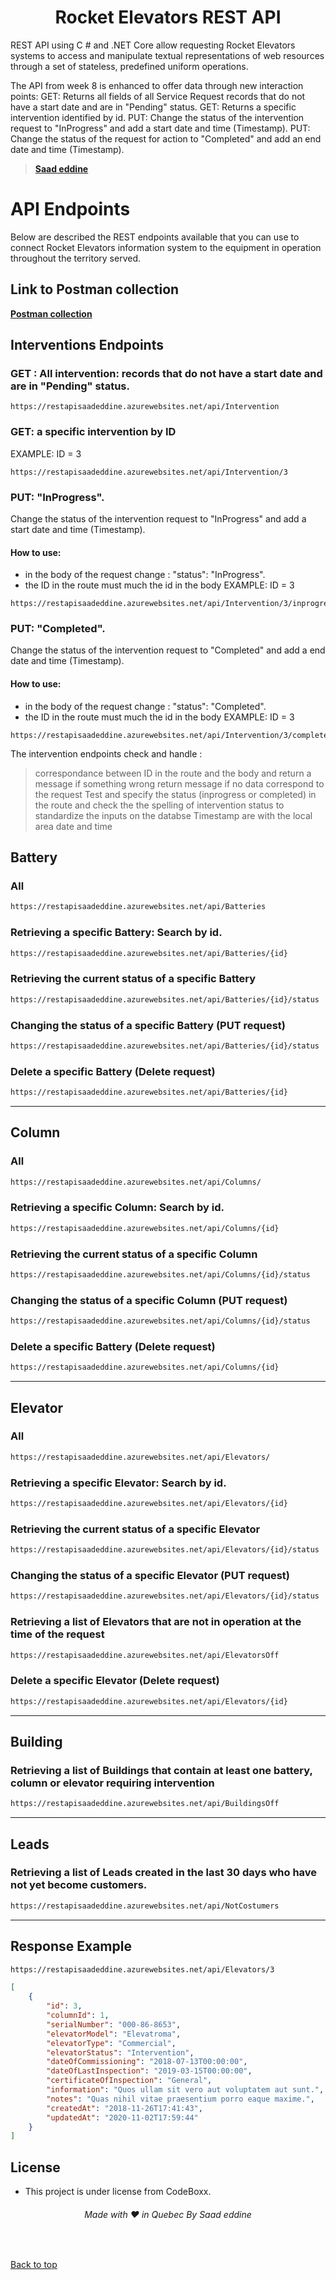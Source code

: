 <h1 align="center"> Rocket Elevators REST API </h1>

REST API using C # and .NET Core allow requesting Rocket Elevators systems to access and manipulate textual representations of web resources through a set of stateless, predefined uniform operations.

The API from week 8 is enhanced to offer data through new interaction points:
GET: Returns all fields of all Service Request records that do not have a start date and are in "Pending" status.
GET: Returns a specific intervention identified by id.
PUT: Change the status of the intervention request to "InProgress" and add a start date and time (Timestamp).
PUT: Change the status of the request for action to "Completed" and add an end date and time (Timestamp).

> **[Saad eddine](https://github.com/saadeddinne)**

# API Endpoints

Below are described the REST endpoints available that you can use to connect Rocket Elevators information system to the equipment in operation throughout the territory served.

## Link to Postman collection

**[Postman collection](https://www.getpostman.com/collections/191fb7fc06e1b12243cd)**

## Interventions Endpoints

### GET : All intervention: records that do not have a start date and are in "Pending" status.

```ssh
https://restapisaadeddine.azurewebsites.net/api/Intervention
```

### GET: a specific intervention by ID

EXAMPLE: ID = 3

```ssh
https://restapisaadeddine.azurewebsites.net/api/Intervention/3
```

### PUT: "InProgress".

Change the status of the intervention request to "InProgress" and add a start date and time (Timestamp).</br>

#### How to use:

- in the body of the request change : "status": "InProgress".
- the ID in the route must much the id in the body
  EXAMPLE: ID = 3

```ssh
https://restapisaadeddine.azurewebsites.net/api/Intervention/3/inprogress
```

### PUT: "Completed".

Change the status of the intervention request to "Completed" and add a end date and time (Timestamp).</br>

#### How to use:

- in the body of the request change : "status": "Completed".
- the ID in the route must much the id in the body
  EXAMPLE: ID = 3

```ssh
https://restapisaadeddine.azurewebsites.net/api/Intervention/3/completed
```

The intervention endpoints check and handle :

> correspondance between ID in the route and the body and return a message if something wrong
> return message if no data correspond to the request
> Test and specify the status (inprogress or completed) in the route and check the the spelling of intervention status to standardize the inputs on the databse
> Timestamp are with the local area date and time

## Battery

### All

```html
https://restapisaadeddine.azurewebsites.net/api/Batteries
```

### Retrieving a specific Battery: Search by id.

```html
https://restapisaadeddine.azurewebsites.net/api/Batteries/{id}
```

### Retrieving the current status of a specific Battery

```html
https://restapisaadeddine.azurewebsites.net/api/Batteries/{id}/status
```

### Changing the status of a specific Battery (PUT request)

```html
https://restapisaadeddine.azurewebsites.net/api/Batteries/{id}/status
```

### Delete a specific Battery (Delete request)

```html
https://restapisaadeddine.azurewebsites.net/api/Batteries/{id}
```

<hr>

## Column

### All

```html
https://restapisaadeddine.azurewebsites.net/api/Columns/
```

### Retrieving a specific Column: Search by id.

```html
https://restapisaadeddine.azurewebsites.net/api/Columns/{id}
```

### Retrieving the current status of a specific Column

```html
https://restapisaadeddine.azurewebsites.net/api/Columns/{id}/status
```

### Changing the status of a specific Column (PUT request)

```html
https://restapisaadeddine.azurewebsites.net/api/Columns/{id}/status
```

### Delete a specific Battery (Delete request)

```html
https://restapisaadeddine.azurewebsites.net/api/Columns/{id}
```

<hr>

## Elevator

### All

```html
https://restapisaadeddine.azurewebsites.net/api/Elevators/
```

### Retrieving a specific Elevator: Search by id.

```html
https://restapisaadeddine.azurewebsites.net/api/Elevators/{id}
```

### Retrieving the current status of a specific Elevator

```html
https://restapisaadeddine.azurewebsites.net/api/Elevators/{id}/status
```

### Changing the status of a specific Elevator (PUT request)

```html
https://restapisaadeddine.azurewebsites.net/api/Elevators/{id}/status
```

### Retrieving a list of Elevators that are not in operation at the time of the request

```html
https://restapisaadeddine.azurewebsites.net/api/ElevatorsOff
```

### Delete a specific Elevator (Delete request)

```html
https://restapisaadeddine.azurewebsites.net/api/Elevators/{id}
```

<hr>

## Building

### Retrieving a list of Buildings that contain at least one battery, column or elevator requiring intervention

```html
https://restapisaadeddine.azurewebsites.net/api/BuildingsOff
```

<hr>

## Leads

### Retrieving a list of Leads created in the last 30 days who have not yet become customers.

```html
https://restapisaadeddine.azurewebsites.net/api/NotCostumers
```

<hr>

## Response Example

```html
https://restapisaadeddine.azurewebsites.net/api/Elevators/3
```

```json
[
	{
		"id": 3,
		"columnId": 1,
		"serialNumber": "000-86-8653",
		"elevatorModel": "Elevatroma",
		"elevatorType": "Commercial",
		"elevatorStatus": "Intervention",
		"dateOfCommissioning": "2018-07-13T00:00:00",
		"dateOfLastInspection": "2019-03-15T00:00:00",
		"certificateOfInspection": "General",
		"information": "Quos ullam sit vero aut voluptatem aut sunt.",
		"notes": "Quas nihil vitae praesentium porro eaque maxime.",
		"createdAt": "2018-11-26T17:41:43",
		"updatedAt": "2020-11-02T17:59:44"
	}
]
```

## License

- This project is under license from CodeBoxx.

<h6 align="center">Made with ❤️ in Quebec By Saad eddine</h6>

&#xa0;

<a href="#top">Back to top</a>
